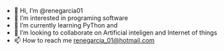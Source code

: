 - 👋 Hi, I’m @renegarcia01
- 👀 I’m interested in programing software
- 🌱 I’m currently learning PyThon and 
- 💞️ I’m looking to collaborate on Artificial inteligen and Internet of things
- 📫 How to reach me renegarcia_01@hotmail.com

<!---
renegarcia01/renegarcia01 is a ✨ special ✨ repository because its `README.md` (this file) appears on your GitHub profile.
You can click the Preview link to take a look at your changes.
--->
